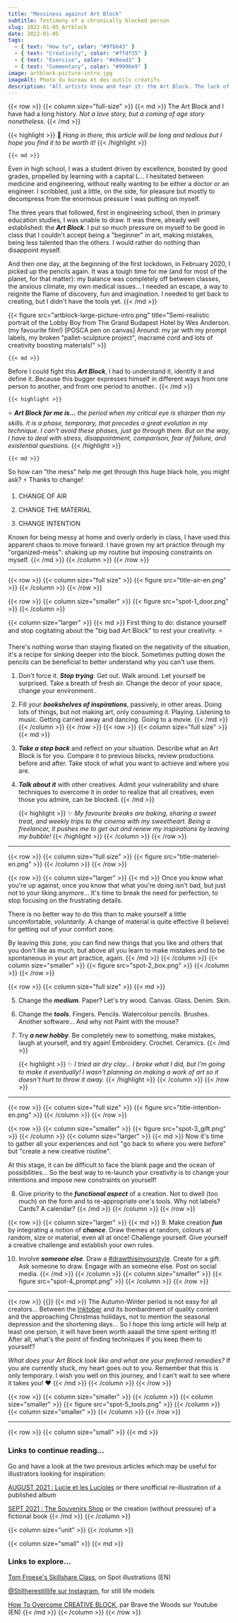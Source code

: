 ```yaml
---
title: "Messiness against Art Block"
subtitle: Testimony of a chronically blocked person
slug: 2022-01-05_Artblock
date: 2022-01-05
tags:
  - { text: "How to", color: "#9fb643" }
  - { text: "Créativity", color: "#ffdf35" }
  - { text: "Exercise", color: "#e8ead1" }
  - { text: "Commentary", color: "#9996e9" }
image: artblock-picture-intro.jpg
imageAlt: Photo du bureau et des outils créatifs
description: "All artists know and fear it: the Art Block. The lack of inspiration. Dissatisfaction. Stress and anxiety. And so do I! That's why I'm sharing 10 of my tips for getting through this (terrible) stage."
---
```


{{< row >}}
  {{< column size="full-size" >}}
    {{< md >}}
The Art Block and I have had a long history. *Not a love story, but a coming of age story nonetheless.*
    {{< /md >}}

 {{< highlight >}}
 📝 *Hang in there, this article will be long and tedious but I hope you find it to be worth it!*
 {{< /highlight >}}

    {{< md >}}
Even in high school, I was a student driven by excellence, boosted by good grades, propelled by learning with a capital L... I hesitated between medicine and engineering, without really wanting to be either a doctor or an engineer. I scribbled, just a little, on the side, for pleasure but mostly to decompress from the enormous pressure I was putting on myself.

The three years that followed, first in engineering school, then in primary education studies, I was unable to draw. It was there, already well established: the ***Art Block***. I put so much pressure on myself to be good in class that I couldn't accept being a "beginner" in art, making mistakes, being less talented than the others. I would rather do nothing than disappoint myself.

And then one day, at the beginning of the first lockdown, in February 2020, I picked up the pencils again. It was a tough time for me (and for most of the planet, for that matter): my balance was completely off between classes, the anxious climate, my own medical issues... I needed an escape, a way to reignite the flame of discovery, fun and imagination. I needed to get back to creating, but I didn't have the tools yet.
    {{< /md >}}

{{< figure src="artblock-large-picture-intro.png" title="Semi-realistic portrait of the Lobby Boy from The Grand Budapest Hotel by Wes Anderson. (my favourite film!) [POSCA pen on canvas] Around: my jar with my prompt labels, my broken \"pallet-sculpture project\", macramé cord and lots of creativity boosting materials!" >}}

    {{< md >}}
Before I could fight this ***Art Block***, I had to understand it, identify it and define it. Because this bugger expresses himself in different ways from one person to another, and from one period to another..
    {{< /md >}}

    {{< highlight >}}
⭐ ***Art Block for me is...*** *the period when my critical eye is sharper than my skills. It is a phase, temporary, that precedes a great evolution in my technique. I can't avoid these phases, just go through them. But on the way, I have to deal with stress, disappointment, comparison, fear of failure, and existential questions.*
    {{< /highlight >}}

    {{< md >}}
So how can "the mess" help me get through this huge black hole, you might ask? ⚡ Thanks to change!

1. CHANGE OF AIR

2. CHANGE THE MATERIAL

3. CHANGE INTENTION

Known for being messy at home and overly orderly in class, I have used this apparent chaos to move forward. I have grown my art practice through my "organized-mess": shaking up my routine but imposing constraints on myself.
    {{< /md >}}
  {{< /column >}}
{{< /row >}}
___
{{< row >}}
  {{< column size="full size" >}}
    {{< figure src="title-air-en.png" >}}
  {{< /column >}}
{{< /row >}}

{{< row >}}
  {{< column size="smaller" >}}
    {{< figure src="spot-1_door.png" >}}
  {{< /column >}}

  {{< column size="larger" >}}
    {{< md >}}
First thing to do: distance yourself and stop cogitating about the "big bad Art Block" to rest your creativity. ⭐

There's nothing worse than staying fixated on the negativity of the situation, it's a recipe for sinking deeper into the block. Sometimes putting down the pencils can be beneficial to better understand why you can't use them.

1. Don't force it. ***Stop trying***. Get out. Walk around. Let yourself be surprised. Take a breath of fresh air. Change the decor of your space, change your environment..

2. Fill your ***bookshelves of inspirations***, passively, in other areas. Doing lots of things, but not making art, only consuming it. Playing. Listening to music. Getting carried away and dancing. Going to a movie.
    {{< /md >}}
  {{< /column >}}
{{< /row >}}
{{< row >}}
  {{< column size="full size" >}}
    {{< md >}}
3. ***Take a step back*** and reflect on your situation. Describe what an Art Block is for you. Compare it to previous blocks, review productions before and after. Take stock of what you want to achieve and where you are.

4. ***Talk about it*** with other creatives. Admit your vulnerability and share techniques to overcome it in order to realize that all creatives, even those you admire, can be blocked.
    {{< /md >}}

    {{< highlight >}}
✨ *My favourite breaks are baking, sharing a sweet treat, and weekly trips to the cinema with my sweetheart. Being a freelancer, it pushes me to get out and renew my inspirations by leaving my bubble!*
    {{< /highlight >}}
  {{< /column >}}
{{< /row >}}
 ___
{{< row >}}
   {{< column size="full size" >}}
     {{< figure src="title-materiel-en.png" >}}
   {{< /column >}}
 {{< /row >}}

{{< row >}}
   {{< column size="larger" >}}
     {{< md >}}
Once you know what you're up against, once you know that what you're doing isn't bad, but just not to your liking anymore... It's time to break the need for perfection, to stop focusing on the frustrating details.

There is no better way to do this than to make yourself a little uncomfortable, *voluntarily*. A change of material is quite effective (I believe) for getting out of your comfort zone.

By leaving this zone, you can find new things that you like and others that you don't like as much, but above all you learn to make mistakes and to be spontaneous in your art practice, again.
     {{< /md >}}
   {{< /column >}}
   {{< column size="smaller" >}}
     {{< figure src="spot-2_box.png" >}}
   {{< /column >}}
{{< /row >}}

{{< row >}}
   {{< column size="full size" >}}
     {{< md >}}

5. Change the ***medium***. Paper? Let's try wood. Canvas. Glass. Denim. Skin.

6. Change the ***tools***. Fingers. Pencils. Watercolour pencils. Brushes. Another software... And why not Paint with the mouse?

7. Try ***a new hobby***. Be completely new to something, make mistakes, laugh at yourself, and try again! Embroidery. Crochet. Ceramics.
     {{< /md >}}

     {{< highlight >}}
 ✨ *I tried air dry clay... I broke what I did, but I'm going to make it eventually! I wasn't planning on making a work of art so it doesn't hurt to throw it away.*
     {{< /highlight >}}
   {{< /column >}}
{{< /row >}}
  ___
{{< row >}}
    {{< column size="full size" >}}
      {{< figure src="title-intention-en.png" >}}
    {{< /column >}}
{{< /row >}}

{{< row >}}
  {{< column size="smaller" >}}
    {{< figure src="spot-3_gift.png" >}}
  {{< /column >}}
    {{< column size="larger" >}}
      {{< md >}}
Now it's time to gather all your experiences and not "go back to where you were before" but "create a new creative routine".

At this stage, it can be difficult to face the blank page and the ocean of possibilities... So the best way to re-launch your creativity is to change your intentions and impose new constraints on yourself!

8. Give priority to the ***functional aspect*** of a creation. Not to dwell (too much) on the form and to re-appropriate one's tools. Why not labels? Cards? A calendar?
      {{< /md >}}
  {{< /column >}}
{{< /row >}}

{{< row >}}
    {{< column size="larger" >}}
      {{< md >}}
9. Make creation ***fun*** by integrating a notion of ***chance***. Draw themes at random, colours at random, size or material, even all at once! Challenge yourself. Give yourself a creative challenge and establish your own rules.

10. Involve ***someone else***. Draw a [#drawthisinyourstyle](https://www.instagram.com/explore/tags/drawthisinyourstyle/). Create for a gift. Ask someone to draw. Engage with an someone else. Post on social media.
      {{< /md >}}
    {{< /column >}}
    {{< column size="smaller" >}}
      {{< figure src="spot-4_prompt.png" >}}
    {{< /column >}}
{{< /row >}}
___
{{< row >}}
  {{<column size="full size">}}
    {{< md >}}
The Autumn-Winter period is not easy for all creators... Between the [Inktober](https://inktober.com/) and its bombardment of quality content and the approaching Christmas holidays, not to mention the seasonal depression and the shortening days... So I hope this long article will help at least one person, it will have been worth aaaall the time spent writing it! After all, what's the point of finding techniques if you keep them to yourself?

*What does your Art Block look like and what are your preferred remedies?* If you are currently stuck, my heart goes out to you. Remember that this is only temporary. I wish you well on this journey, and I can't wait to see where it takes you! ❤️
    {{< /md >}}
  {{< /column >}}
{{< /row >}}

{{< row >}}
  {{< column size="smaller" >}}
  {{< /column >}}
  {{< column size="smaller" >}}
      {{< figure src="spot-5_tools.png" >}}
  {{< /column >}}
  {{< column size="smaller" >}}
  {{< /column >}}
{{< /row >}}
   ___
{{< row >}}
  {{< column size="small" >}}
    {{< md >}}
### Links to continue reading...

Go and have a look at the two previous articles which may be useful for illustrators looking for inspiration:

[AUGUST 2021 : Lucie et les Lucioles](https://ateliertraviole.fr/en/blog/2021-12-20_lucie/) or there unofficial re-illustration of a published album

[SEPT 2021 : The Souvenirs Shop](https://ateliertraviole.fr/en/blog/2021-12-25_souvenirs/) or the creation (without pressure) of a fictional book
    {{< /md >}}
  {{< /column >}}

  {{< column size="unit" >}}
  {{< /column >}}

  {{< column size="small" >}}
    {{< md >}}
### Links to explore...

[Tom Froese's Skillshare Class](https://www.instagram.com/atelier.traviole/ "Sweet Spots: Expressing Big Ideas in Small Editorial Illustrations"), on Spot illustrations (EN)

[@Stillherestilllife sur Instagram](https://www.instagram.com/stillherestilllife/ "STILL HERE & still drawing"), for still life models

[How To Overcome CREATIVE BLOCK](https://www.youtube.com/watch?v=aHALl7X7IVA "15 Artists 1 Question"), par Brave the Woods sur Youtube (EN)
    {{< /md >}}
  {{< /column >}}
{{< /row >}}
